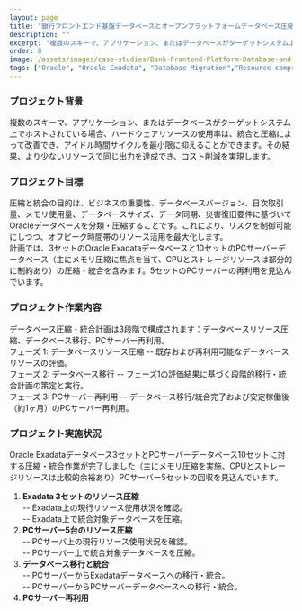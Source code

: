 ```yaml
---
layout: page
title: "銀行フロントエンド基盤データベースとオープンプラットフォームデータベース圧縮・統合プロジェクト"
description: ""
excerpt: "複数のスキーマ、アプリケーション、またはデータベースがターゲットシステム上でホストされている場合、ハードウェアリソースの使用率は、統合と圧縮によって改善でき、アイドル時間サイクルを最小限に抑えることができます。その結果、より少ないリソースで同じ出力を達成でき、コスト削減につながります。"
order: 8
image: /assets/images/case-studies/Bank-Frontend-Platform-Database-and-Open-Platform-Database-Compression-and-Consolidation-Project.svg
tags: ["Oracle", "Oracle Exadata", "Database Migration","Resource compression"]
---
```


### プロジェクト背景  
複数のスキーマ、アプリケーション、またはデータベースがターゲットシステム上でホストされている場合、ハードウェアリソースの使用率は、統合と圧縮によって改善でき、アイドル時間サイクルを最小限に抑えることができます。その結果、より少ないリソースで同じ出力を達成でき、コスト削減を実現します。

### プロジェクト目標  
圧縮と統合の目的は、ビジネスの重要性、データベースバージョン、日次取引量、メモリ使用量、データベースサイズ、データ同期、災害復旧要件に基づいてOracleデータベースを分類・圧縮することです。これにより、リスクを制御可能にしつつ、オフピーク時間帯のリソース活用を最大化します。  
計画では、3セットのOracle Exadataデータベースと10セットのPCサーバーデータベース（主にメモリ圧縮に焦点を当て、CPUとストレージリソースは部分的に制約あり）の圧縮・統合を含みます。5セットのPCサーバーの再利用を見込んでいます。  

### プロジェクト作業内容  
データベース圧縮・統合計画は3段階で構成されます：データベースリソース圧縮、データベース移行、PCサーバー再利用。  
フェーズ 1: データベースリソース圧縮  -- 既存および再利用可能なデータベースリソースの評価。  
フェーズ 2: データベース移行          -- フェーズ1の評価結果に基づく段階的移行・統合計画の策定と実行。  
フェーズ 3: PCサーバー再利用          -- データベース移行/統合完了および安定稼働後（約1ヶ月）のPCサーバー再利用。  

### プロジェクト実施状況  
Oracle Exadataデータベース3セットとPCサーバーデータベース10セットに対する圧縮・統合作業が完了しました（主にメモリ圧縮を実施、CPUとストレージリソースは比較的余裕あり）PCサーバー5セットの回収を見込んでいます。
1.  **Exadata 3セットのリソース圧縮**  
    -- Exadata上の現行リソース使用状況を確認。  
    -- Exadata上で統合対象データベースを圧縮。  
2.  **PCサーバー5台のリソース圧縮**  
    -- PCサーバ上の現行リソース使用状況を確認。  
    -- PCサーバー上で統合対象データベースを圧縮。  
3.  **データベース移行と統合**  
    -- PCサーバーからExadataデータベースへの移行・統合。  
    -- PCサーバーからPCサーバーデータベースへの移行・統合。  
4.  **PCサーバー再利用**  
